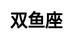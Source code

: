 ---
title: 双鱼座
layout: constellation/single
description: 星座信息 - 双鱼座.
js: ["js/luck/constellation/single.js"]
css: ["css/luck/constellation/single.css"]
---